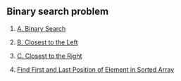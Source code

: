 ## Binary search problem
1. [A. Binary Search](https://codeforces.com/edu/course/2/lesson/6/1/practice/contest/283911/problem/A)

2. [B. Closest to the Left](https://codeforces.com/edu/course/2/lesson/6/1/practice/contest/283911/problem/B)

3. [C. Closest to the Right](https://codeforces.com/edu/course/2/lesson/6/1/practice/contest/283911/problem/C)

4. [Find First and Last Position of Element in Sorted Array](https://leetcode.com/problems/find-first-and-last-position-of-element-in-sorted-array/description/)